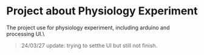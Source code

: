 # Project about Physiology Experiment

The project use for physiology experiment, including arduino and processing UI.\

> 24/03/27 update: trying to setthe UI but still not finish.
